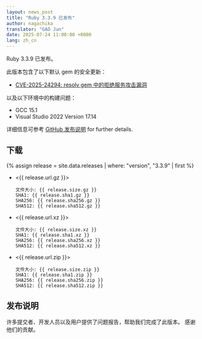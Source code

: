 ```yaml
---
layout: news_post
title: "Ruby 3.3.9 已发布"
author: nagachika
translator: "GAO Jun"
date: 2025-07-24 11:00:00 +0000
lang: zh_cn
---
```


Ruby 3.3.9 已发布。

此版本包含了以下默认 gem 的安全更新：

* [CVE-2025-24294: resolv gem 中的拒绝服务攻击漏洞](https://www.ruby-lang.org/zh_cn/news/2025/07/08/dos-resolv-cve-2025-24294/)

以及以下环境中的构建问题：

* GCC 15.1
* Visual Studio 2022 Version 17.14

详细信息可参考 [GitHub 发布说明](https://github.com/ruby/ruby/releases/tag/v3_3_9) for further details.

## 下载

{% assign release = site.data.releases | where: "version", "3.3.9" | first %}

* <{{ release.url.gz }}>

      文件大小: {{ release.size.gz }}
      SHA1: {{ release.sha1.gz }}
      SHA256: {{ release.sha256.gz }}
      SHA512: {{ release.sha512.gz }}

* <{{ release.url.xz }}>

      文件大小: {{ release.size.xz }}
      SHA1: {{ release.sha1.xz }}
      SHA256: {{ release.sha256.xz }}
      SHA512: {{ release.sha512.xz }}

* <{{ release.url.zip }}>

      文件大小: {{ release.size.zip }}
      SHA1: {{ release.sha1.zip }}
      SHA256: {{ release.sha256.zip }}
      SHA512: {{ release.sha512.zip }}

## 发布说明

许多提交者、开发人员以及用户提供了问题报告，帮助我们完成了此版本。
感谢他们的贡献。
